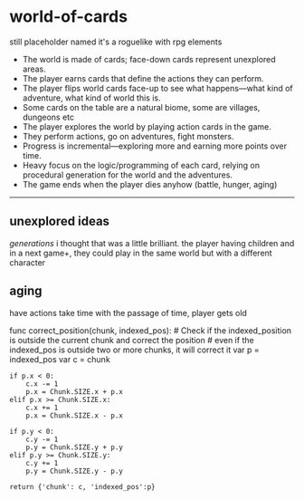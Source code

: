 # world-of-cards
still placeholder named
it's a roguelike with rpg elements

- The world is made of cards; face-down cards represent unexplored areas.
- The player earns cards that define the actions they can perform.
- The player flips world cards face-up to see what happens—what kind of adventure, what kind of world this is.
- Some cards on the table are a natural biome, some are villages, dungeons etc
- The player explores the world by playing action cards in the game.
- They perform actions, go on adventures, fight monsters.
- Progress is incremental—exploring more and earning more points over time.
- Heavy focus on the logic/programming of each card, relying on procedural generation for the world and the adventures.
- The game ends when the player dies anyhow (battle, hunger, aging)


--- 
## unexplored ideas

_generations_ i thought that was a little brilliant. 
the player having children and in a next game+, 
they could play in the same world but with a different character 

## aging 

have actions take time
with the passage of time, player gets old



func correct_position(chunk, indexed_pos):
	# Check if the indexed_position is outside the current chunk and correct the position
	# even if the indexed_pos is outside two or more chunks, it will correct it
	var p = indexed_pos
	var c = chunk
	
	if p.x < 0:
		c.x -= 1
		p.x = Chunk.SIZE.x + p.x 
	elif p.x >= Chunk.SIZE.x:
		c.x += 1
		p.x = Chunk.SIZE.x - p.x

	if p.y < 0:
		c.y -= 1
		p.y = Chunk.SIZE.y + p.y 
	elif p.y >= Chunk.SIZE.y:
		c.y += 1
		p.y = Chunk.SIZE.y - p.y
	
	return {'chunk': c, 'indexed_pos':p}